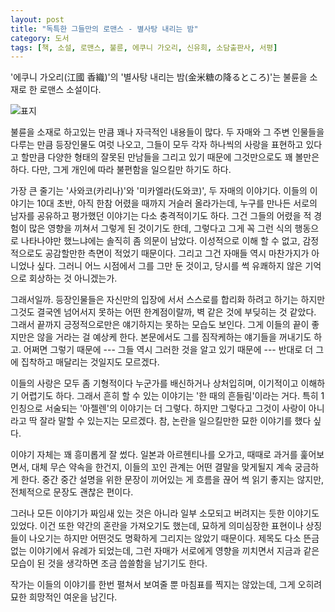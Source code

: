 ```yaml
---
layout: post
title: "독특한 그들만의 로맨스 - 별사탕 내리는 밤"
category: 도서
tags: [책, 소설, 로맨스, 불륜, 에쿠니 가오리, 신유희, 소담출판사, 서평]
---
```


'에쿠니 가오리(江國 香織)'의
'별사탕 내리는 밤(金米糖の降るところ)'는
불륜을 소재로 한 로맨스 소설이다.

![표지](https://lh3.googleusercontent.com/7rmFhcSohMdh_LuYxGNwMweRQXNdW-DlNdq2CWbL7TIkk2lBo9ZYvLlkN-3oezxaxv0vr_E675KuBg=s480)

불륜을 소재로 하고있는 만큼 꽤나 자극적인 내용들이 많다.
두 자매와 그 주변 인물들을 다루는 만큼 등장인물도 여럿 나오고,
그들이 모두 각자 하나씩의 사랑을 표현하고 있다고 할만큼
다양한 형태의 잘못된 만남들을 그리고 있기 때문에 그것만으로도 꽤 볼만은 하다.
다만, 그게 개인에 따라 불편함을 일으킬만 하기도 하다.

가장 큰 줄기는 '사와코(카리나)'와 '미카엘라(도와코)', 두 자매의 이야기다.
이들의 이야기는 10대 초반, 아직 한참 어렸을 때까지 거슬러 올라가는데,
누구를 만나든 서로의 남자를 공유하고 평가했던 이야기는 다소 충격적이기도 하다.
그건 그들의 어렸을 적 경험이 많은 영향을 끼쳐서 그렇게 된 것이기도 한데,
그렇다고 그게 꼭 그런 식의 행동으로 나타나야만 했느냐에는 솔직히 좀 의문이 남았다.
이성적으로 이해 할 수 없고, 감정적으로도 공감할만한 측면이 적었기 때문이다.
그리고 그건 자매들 역시 마찬가지가 아니었나 싶다.
그러니 어느 시점에서 그를 그만 둔 것이고,
당시를 썩 유쾌하지 않은 기억으로 회상하는 것 아니겠는가.

그래서일까.
등장인물들은 자신만의 입장에 서서 스스로를 합리화 하려고 하기는 하지만
그것도 결국엔 넘어서지 못하는 어떤 한계점이랄까, 벽 같은 것에 부딪히는 것 같았다.
그래서 끝까지 긍정적으로만은 얘기하지는 못하는 모습도 보인다.
그게 이들의 끝이 좋지만은 않을 거라는 걸 예상케 한다.
본문에서도 그를 짐작케하는 얘기들을 꺼내기도 하고.
어쩌면 그렇기 때문에 --- 그들 역시 그러한 것을 알고 있기 때문에 ---
반대로 더 그에 집착하고 매달리는 것일지도 모르겠다.

이들의 사랑은 모두 좀 기형적이다
누군가를 배신하거나 상처입히며, 이기적이고 이해하기 어렵기도 하다.
그래서 흔히 할 수 있는 이야기는 '한 때의 흔들림'이라는 거다.
특히 1인칭으로 서술되는 '아젤렌'의 이야기는 더 그렇다.
하지만 그렇다고 그것이 사랑이 아니라고 딱 잘라 말할 수 있는지는 모르겠다.
참, 논란을 일으킬만한 묘한 이야기를 했다 싶다.

이야기 자체는 꽤 흥미롭게 잘 썼다.
일본과 아르헨티나를 오가고,
때때로 과거를 훑어보면서,
대체 무슨 약속을 한건지,
이들의 꼬인 관계는 어떤 결말을 맞게될지 계속 궁금하게 한다.
중간 중간 설명을 위한 문장이 끼어있는 게 흐름을 끊어 썩 읽기 좋지는 않지만,
전체적으로 문장도 괜찮은 편이다.

그러나 모든 이야기가 짜임새 있는 것은 아니라
일부 소모되고 버려지는 듯한 이야기도 있었다.
이건 또한 약간의 혼란을 가져오기도 했는데,
묘하게 의미심장한 표현이나 상징들이 나오기는 하지만
어떤것도 명확하게 그리지는 않았기 때문이다.
제목도 다소 뜬금없는 이야기에서 유례가 되었는데,
그런 자매가 서로에게 영향을 끼치면서 지금과 같은 모습이 된 것을 생각하면
조금 씁쓸함을 남기기도 한다.

작가는 이들의 이야기를 한번 펼쳐서 보여줄 뿐 마침표를 찍지는 않았는데,
그게 오히려 묘한 희망적인 여운을 남긴다.
